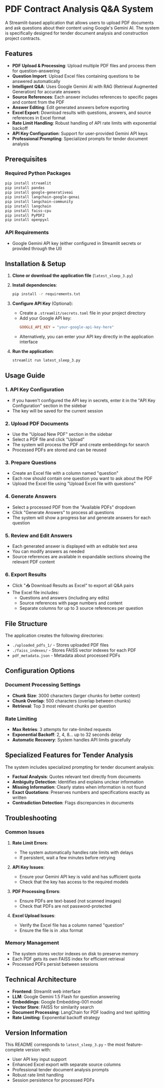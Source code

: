 # PDF Contract Analysis Q&A System

A Streamlit-based application that allows users to upload PDF documents and ask questions about their content using Google's Gemini AI. The system is specifically designed for tender document analysis and construction project contracts.

## Features

- **PDF Upload & Processing**: Upload multiple PDF files and process them for question-answering
- **Question Import**: Upload Excel files containing questions to be answered automatically
- **Intelligent Q&A**: Uses Google Gemini AI with RAG (Retrieval Augmented Generation) for accurate answers
- **Source References**: Each answer includes references to specific pages and content from the PDF
- **Answer Editing**: Edit generated answers before exporting
- **Excel Export**: Download results with questions, answers, and source references in Excel format
- **Rate Limit Handling**: Robust handling of API rate limits with exponential backoff
- **API Key Configuration**: Support for user-provided Gemini API keys
- **Professional Prompting**: Specialized prompts for tender document analysis

## Prerequisites

### Required Python Packages

```bash
pip install streamlit
pip install pandas
pip install google-generativeai
pip install langchain-google-genai
pip install langchain-community
pip install langchain
pip install faiss-cpu
pip install PyPDF2
pip install openpyxl
```

### API Requirements

- Google Gemini API key (either configured in Streamlit secrets or provided through the UI)

## Installation & Setup

1. **Clone or download the application file** (`latest_sleep_3.py`)

2. **Install dependencies**:
   ```bash
   pip install -r requirements.txt
   ```

3. **Configure API Key** (Optional):
   - Create a `.streamlit/secrets.toml` file in your project directory
   - Add your Google API key:
     ```toml
     GOOGLE_API_KEY = "your-google-api-key-here"
     ```
   - Alternatively, you can enter your API key directly in the application interface

4. **Run the application**:
   ```bash
   streamlit run latest_sleep_3.py
   ```

## Usage Guide

### 1. API Key Configuration
- If you haven't configured the API key in secrets, enter it in the "API Key Configuration" section in the sidebar
- The key will be saved for the current session

### 2. Upload PDF Documents
- Use the "Upload New PDF" section in the sidebar
- Select a PDF file and click "Upload"
- The system will process the PDF and create embeddings for search
- Processed PDFs are stored and can be reused

### 3. Prepare Questions
- Create an Excel file with a column named "question"
- Each row should contain one question you want to ask about the PDF
- Upload the Excel file using "Upload Excel file with questions"

### 4. Generate Answers
- Select a processed PDF from the "Available PDFs" dropdown
- Click "Generate Answers" to process all questions
- The system will show a progress bar and generate answers for each question

### 5. Review and Edit Answers
- Each generated answer is displayed with an editable text area
- You can modify answers as needed
- Source references are available in expandable sections showing the relevant PDF content

### 6. Export Results
- Click "📥 Download Results as Excel" to export all Q&A pairs
- The Excel file includes:
  - Questions and answers (including any edits)
  - Source references with page numbers and content
  - Separate columns for up to 3 source references per question

## File Structure

The application creates the following directories:
- `./uploaded_pdfs_1/` - Stores uploaded PDF files
- `./faiss_indexes/` - Stores FAISS vector indexes for each PDF
- `pdf_metadata.json` - Metadata about processed PDFs

## Configuration Options

### Document Processing Settings
- **Chunk Size**: 3000 characters (larger chunks for better context)
- **Chunk Overlap**: 500 characters (overlap between chunks)
- **Retrieval**: Top 3 most relevant chunks per question

### Rate Limiting
- **Max Retries**: 3 attempts for rate-limited requests
- **Exponential Backoff**: 2, 4, 8... up to 32 seconds delay
- **Automatic Recovery**: System handles API limits gracefully

## Specialized Features for Tender Analysis

The system includes specialized prompting for tender document analysis:

- **Factual Analysis**: Quotes relevant text directly from documents
- **Ambiguity Detection**: Identifies and explains unclear information
- **Missing Information**: Clearly states when information is not found
- **Exact Quotations**: Preserves numbers and specifications exactly as written
- **Contradiction Detection**: Flags discrepancies in documents

## Troubleshooting

### Common Issues

1. **Rate Limit Errors**: 
   - The system automatically handles rate limits with delays
   - If persistent, wait a few minutes before retrying

2. **API Key Issues**:
   - Ensure your Gemini API key is valid and has sufficient quota
   - Check that the key has access to the required models

3. **PDF Processing Errors**:
   - Ensure PDFs are text-based (not scanned images)
   - Check that PDFs are not password-protected

4. **Excel Upload Issues**:
   - Verify the Excel file has a column named "question"
   - Ensure the file is in .xlsx format

### Memory Management

- The system stores vector indexes on disk to preserve memory
- Each PDF gets its own FAISS index for efficient retrieval
- Processed PDFs persist between sessions

## Technical Architecture

- **Frontend**: Streamlit web interface
- **LLM**: Google Gemini 1.5 Flash for question answering
- **Embeddings**: Google Embedding-001 model
- **Vector Store**: FAISS for similarity search
- **Document Processing**: LangChain for PDF loading and text splitting
- **Rate Limiting**: Exponential backoff strategy

## Version Information

This README corresponds to `latest_sleep_3.py` - the most feature-complete version with:
- User API key input support
- Enhanced Excel export with separate source columns
- Professional tender document analysis prompts
- Robust rate limit handling
- Session persistence for processed PDFs
